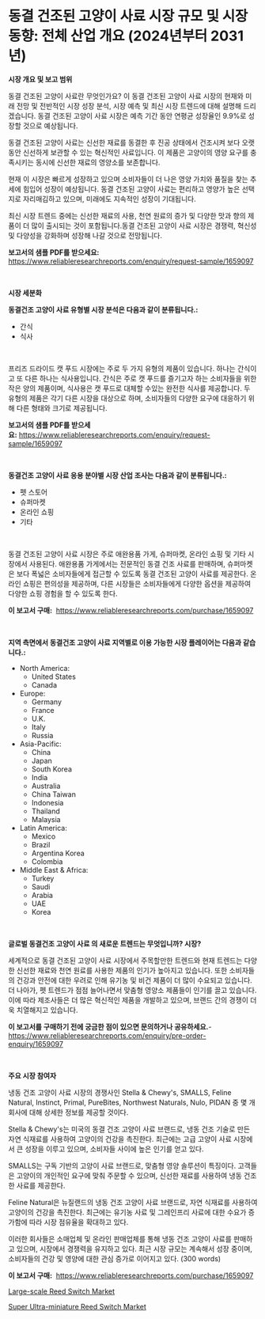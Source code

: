 <p><h1>동결 건조된 고양이 사료 시장 규모 및 시장 동향: 전체 산업 개요 (2024년부터 2031년)</h1></p><p><strong>시장 개요 및 보고 범위</strong></p>
<p><p>동결 건조된 고양이 사료란 무엇인가요? 이 동결 건조된 고양이 사료 시장의 현재와 미래 전망 및 전반적인 시장 성장 분석, 시장 예측 및 최신 시장 트렌드에 대해 설명해 드리겠습니다. 동결 건조된 고양이 사료 시장은 예측 기간 동안 연평균 성장율인 9.9%로 성장할 것으로 예상됩니다. </p><p>동결 건조된 고양이 사료는 신선한 재료를 동결한 후 진공 상태에서 건조시켜 보다 오랫동안 신선하게 보관할 수 있는 혁신적인 사료입니다. 이 제품은 고양이의 영양 요구를 충족시키는 동시에 신선한 재료의 영양소를 보존합니다.</p><p>현재 이 시장은 빠르게 성장하고 있으며 소비자들이 더 나은 영양 가치와 품질을 찾는 추세에 힘입어 성장이 예상됩니다. 동결 건조된 고양이 사료는 편리하고 영양가 높은 선택지로 자리매김하고 있으며, 미래에도 지속적인 성장이 기대됩니다.</p><p>최신 시장 트렌드 중에는 신선한 재료의 사용, 천연 원료의 증가 및 다양한 맛과 향의 제품이 더 많이 출시되는 것이 포함됩니다.동결 건조된 고양이 사료 시장은 경쟁력, 혁신성 및 다양성을 강화하며 성장해 나갈 것으로 전망됩니다.</p></p>
<p><strong>보고서의 샘플 PDF를 받으세요:</strong> <a href="https://www.reliableresearchreports.com/enquiry/request-sample/1659097">https://www.reliableresearchreports.com/enquiry/request-sample/1659097</a></p>
<p>&nbsp;</p>
<p><strong>시장 세분화</strong></p>
<p><strong>동결건조 고양이 사료 유형별 시장 분석은 다음과 같이 분류됩니다.:</strong></p>
<p><ul><li>간식</li><li>식사</li></ul></p>
<p>&nbsp;</p>
<p><p>프리즈 드라이드 캣 푸드 시장에는 주로 두 가지 유형의 제품이 있습니다. 하나는 간식이고 또 다른 하나는 식사용입니다. 간식은 주로 캣 푸드를 즐기고자 하는 소비자들을 위한 작은 양의 제품이며, 식사용은 캣 푸드로 대체할 수있는 완전한 식사를 제공합니다. 두 유형의 제품은 각기 다른 시장을 대상으로 하며, 소비자들의 다양한 요구에 대응하기 위해 다른 형태와 크기로 제공됩니다.</p></p>
<p><strong>보고서의 샘플 PDF를 받으세요:</strong>&nbsp;<a href="https://www.reliableresearchreports.com/enquiry/request-sample/1659097">https://www.reliableresearchreports.com/enquiry/request-sample/1659097</a></p>
<p>&nbsp;</p>
<p><strong> 동결건조 고양이 사료 응용 분야별 시장 산업 조사는 다음과 같이 분류됩니다.:</strong></p>
<p><ul><li>펫 스토어</li><li>슈퍼마켓</li><li>온라인 쇼핑</li><li>기타</li></ul></p>
<p>&nbsp;</p>
<p><p>동결 건조된 고양이 사료 시장은 주로 애완용품 가게, 슈퍼마켓, 온라인 쇼핑 및 기타 시장에서 사용된다. 애완용품 가게에서는 전문적인 동결 건조 사료를 판매하며, 슈퍼마켓은 보다 폭넓은 소비자들에게 접근할 수 있도록 동결 건조된 고양이 사료를 제공한다. 온라인 쇼핑은 편의성을 제공하며, 다른 시장들은 소비자들에게 다양한 옵션을 제공하여 다양한 쇼핑 경험을 할 수 있도록 한다.</p></p>
<p><strong>이 보고서 구매:</strong>&nbsp; <a href="https://www.reliableresearchreports.com/purchase/1659097">https://www.reliableresearchreports.com/purchase/1659097</a></p>
<p>&nbsp;</p>
<p><strong>지역 측면에서 동결건조 고양이 사료 지역별로 이용 가능한 시장 플레이어는 다음과 같습니다.:</strong></p>
<p><ul>
    <li>
        North America:
        <ul>
            <li>United States</li>
            <li>Canada</li>
        </ul>
    </li>
    <li>
        Europe:
        <ul>
            <li>Germany</li>
            <li>France</li>
            <li>U.K.</li>
            <li>Italy</li>
            <li>Russia</li>
        </ul>
    </li>
    <li>
        Asia-Pacific:
        <ul>
            <li>China</li>
            <li>Japan</li>
            <li>South Korea</li>
            <li>India</li>
            <li>Australia</li>
            <li>China Taiwan</li>
            <li>Indonesia</li>
            <li>Thailand</li>
            <li>Malaysia</li>
        </ul>
    </li>
    <li>
        Latin America:
        <ul>
            <li>Mexico</li>
            <li>Brazil</li>
            <li>Argentina Korea</li>
            <li>Colombia</li>
        </ul>
    </li>
    <li>
        Middle East & Africa:
        <ul>
            <li>Turkey</li>
            <li>Saudi</li>
            <li>Arabia</li>
            <li>UAE</li>
            <li>Korea</li>
        </ul>
    </li>
    </ul></p>
<p>&nbsp;</p>
<p><strong>글로벌 동결건조 고양이 사료 의 새로운 트렌드는 무엇입니까? 시장?</strong></p>
<p><p>세계적으로 동결 건조된 고양이 사료 시장에서 주목할만한 트렌드와 현재 트렌드는 다양한 신선한 재료와 천연 원료를 사용한 제품의 인기가 높아지고 있습니다. 또한 소비자들의 건강과 안전에 대한 우려로 인해 유기농 및 비건 제품이 더 많이 수요되고 있습니다. 더 나아가, 펫 트렌드가 점점 늘어나면서 맞춤형 영양소 제품들이 인기를 끌고 있습니다. 이에 따라 제조사들은 더 많은 혁신적인 제품을 개발하고 있으며, 브랜드 간의 경쟁이 더욱 치열해지고 있습니다.</p></p>
<p><strong>이 보고서를 구매하기 전에 궁금한 점이 있으면 문의하거나 공유하세요.</strong>- <a href="https://www.reliableresearchreports.com/enquiry/pre-order-enquiry/1659097">https://www.reliableresearchreports.com/enquiry/pre-order-enquiry/1659097</a></p>
<p>&nbsp;</p>
<p><strong>주요 시장 참여자</strong></p>
<p><p>냉동 건조 고양이 사료 시장의 경쟁사인 Stella & Chewy's, SMALLS, Feline Natural, Instinct, Primal, PureBites, Northwest Naturals, Nulo, PIDAN 중 몇 개 회사에 대해 상세한 정보를 제공할 것이다.</p><p>Stella & Chewy's는 미국의 동결 건조 고양이 사료 브랜드로, 냉동 건조 기술로 만든 자연 식재료를 사용하여 고양이의 건강을 촉진한다. 최근에는 고급 고양이 사료 시장에서 큰 성장을 이루고 있으며, 소비자들 사이에 높은 인기를 얻고 있다. </p><p>SMALLS는 구독 기반의 고양이 사료 브랜드로, 맞춤형 영양 솔루션이 특징이다. 고객들은 고양이의 개인적인 요구에 맞춰 주문할 수 있으며, 신선한 재료를 사용하여 냉동 건조한 사료를 제공한다.</p><p>Feline Natural은 뉴질랜드의 냉동 건조 고양이 사료 브랜드로, 자연 식재료를 사용하여 고양이의 건강을 촉진한다. 최근에는 유기농 사료 및 그레인프리 사료에 대한 수요가 증가함에 따라 시장 점유율을 확대하고 있다.</p><p>이러한 회사들은 소매업체 및 온라인 판매업체를 통해 냉동 건조 고양이 사료를 판매하고 있으며, 시장에서 경쟁력을 유지하고 있다. 최근 시장 규모는 계속해서 성장 중이며, 소비자들의 건강 및 영양에 대한 관심 증가로 이어지고 있다. (300 words)</p></p>
<p><strong>이 보고서 구매:</strong>&nbsp;&nbsp;<a href="https://www.reliableresearchreports.com/purchase/1659097">https://www.reliableresearchreports.com/purchase/1659097</a></p>
<p><p><a href="https://github.com/peachesmcdowel1/Market-Research-Report-List-2/blob/main/large-scale-reed-switch-market.md">Large-scale Reed Switch Market</a></p><p><a href="https://github.com/edytherolanlouisejk1miz0wig/Market-Research-Report-List-1/blob/main/super-ultra-miniature-reed-switch-market.md">Super Ultra-miniature Reed Switch Market</a></p></p>
